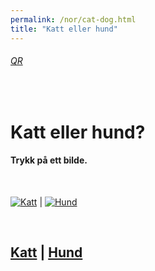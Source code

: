 ```yaml
---
permalink: /nor/cat-dog.html
title: "Katt eller hund"
---
```

###### [QR](https://uitpsypro.github.io/2)
<br/>

#  Katt eller hund?

#### Trykk på ett bilde.

<br/>

[![Katt](https://uitpsypro.github.io/2/pic/cat.jpg)](https://uitpsypro.github.io/2/nor/c/info) | [![Hund](https://uitpsypro.github.io/2/pic/dog.jpeg)](https://uitpsypro.github.io/2/nor/d/info)

<br/>


## [Katt](https://uitpsypro.github.io/2/nor/c/info) | [Hund](https://uitpsypro.github.io/2/nor/d/info)



<!---
WORKS: 
[![Katt](https://raw.githubusercontent.com/uitpsypro/2/main/pic/cat.jpg)](https://uitpsypro.github.io/2/nor/c/info) | [![Hund](https://raw.githubusercontent.com/uitpsypro/2/main/pic/dog.jpeg)](https://uitpsypro.github.io/2/nor/d/info)


Shows picture:
![Katt](https://raw.githubusercontent.com/uitpsypro/2/main/pic/cat.jpg) | ![Hund](https://raw.githubusercontent.com/uitpsypro/2/main/pic/dog.jpeg)


Shows picture but link doesn't work: 
[![Katt](https://uitpsypro.github.io/2/pic/cat.jpg)](https://uitpsypro.github.io/2/nor/c/info) | [![Hund](https://uitpsypro.github.io/2/pic/dog.jpeg)](https://uitpsypro.github.io/2/nor/d/info)


Shows picture and link, but split doesn't work: 
[![Katt](/pic/cat.jpg)](https://uitpsypro.github.io/2/nor/c/info) | [![Hund](/pic/dog.jpeg)](https://uitpsypro.github.io/2/nor/d/info)

-->
